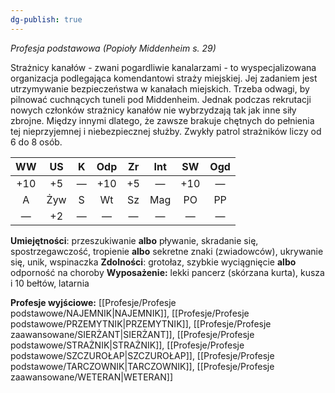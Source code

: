 ```yaml
---
dg-publish: true
---
```

*Profesja podstawowa (Popioły Middenheim s. 29)*

Strażnicy kanałów - zwani pogardliwie kanalarzami - to wyspecjalizowana organizacja podlegająca komendantowi straży miejskiej. Jej zadaniem jest utrzymywanie bezpieczeństwa w kanałach miejskich. Trzeba odwagi, by pilnować cuchnących tuneli pod Middenheim. Jednak podczas rekrutacji nowych członków strażnicy kanałów nie wybrzydzają tak jak inne siły zbrojne. Między innymi dlatego, że zawsze brakuje chętnych do pełnienia tej nieprzyjemnej i niebezpiecznej służby. Zwykły patrol strażników liczy od 6 do 8 osób.

| WW  | US  |  K  | Odp | Zr  | Int | SW  | Ogd |
|:---:|:---:|:---:|:---:|:---:|:---:|:---:|:---:|
| +10 | +5  |  —  | +10 | +5  |  —  | +10 |  —  |
|  A  | Żyw |  S  | Wt  | Sz  | Mag | PO  | PP  |
|  —  | +2  |  —  |  —  |  —  |  —  |  —  |  —  |

**Umiejętności**: przeszukiwanie **albo** pływanie, skradanie się, spostrzegawczość, tropienie **albo** sekretne znaki (zwiadowców), ukrywanie się, unik, wspinaczka
**Zdolności**: grotołaz, szybkie wyciągnięcie **albo** odporność na choroby
**Wyposażenie:** lekki pancerz (skórzana kurta), kusza i 10 bełtów, latarnia

**Profesje wyjściowe:** [[Profesje/Profesje podstawowe/NAJEMNIK\|NAJEMNIK]], [[Profesje/Profesje podstawowe/PRZEMYTNIK\|PRZEMYTNIK]], [[Profesje/Profesje zaawansowane/SIERŻANT\|SIERŻANT]], [[Profesje/Profesje podstawowe/STRAŻNIK\|STRAŻNIK]], [[Profesje/Profesje podstawowe/SZCZUROŁAP\|SZCZUROŁAP]], [[Profesje/Profesje podstawowe/TARCZOWNIK\|TARCZOWNIK]], [[Profesje/Profesje zaawansowane/WETERAN\|WETERAN]]